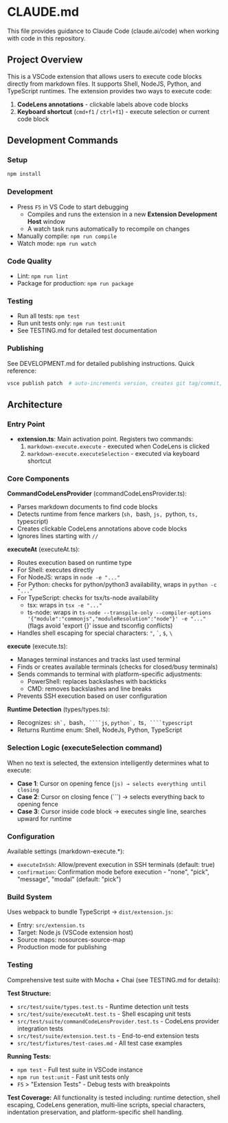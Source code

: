 # CLAUDE.md

This file provides guidance to Claude Code (claude.ai/code) when working with code in this repository.

## Project Overview

This is a VSCode extension that allows users to execute code blocks directly from markdown files. It supports Shell, NodeJS, Python, and TypeScript runtimes. The extension provides two ways to execute code:
1. **CodeLens annotations** - clickable labels above code blocks
2. **Keyboard shortcut** (`cmd+f1` / `ctrl+f1`) - execute selection or current code block

## Development Commands

### Setup
```sh
npm install
```

### Development
- Press `F5` in VS Code to start debugging
  - Compiles and runs the extension in a new **Extension Development Host** window
  - A watch task runs automatically to recompile on changes
- Manually compile: `npm run compile`
- Watch mode: `npm run watch`

### Code Quality
- Lint: `npm run lint`
- Package for production: `npm run package`

### Testing
- Run all tests: `npm test`
- Run unit tests only: `npm run test:unit`
- See TESTING.md for detailed test documentation

### Publishing
See DEVELOPMENT.md for detailed publishing instructions. Quick reference:
```sh
vsce publish patch  # auto-increments version, creates git tag/commit, publishes
```

## Architecture

### Entry Point
- **extension.ts**: Main activation point. Registers two commands:
  1. `markdown-execute.execute` - executed when CodeLens is clicked
  2. `markdown-execute.executeSelection` - executed via keyboard shortcut

### Core Components

**CommandCodeLensProvider** (commandCodeLensProvider.ts):
- Parses markdown documents to find code blocks
- Detects runtime from fence markers (```sh, ```bash, ```js, ```python, ```ts, ```typescript)
- Creates clickable CodeLens annotations above code blocks
- Ignores lines starting with `//`

**executeAt** (executeAt.ts):
- Routes execution based on runtime type
- For Shell: executes directly
- For NodeJS: wraps in `node -e "..."`
- For Python: checks for python/python3 availability, wraps in `python -c "..."`
- For TypeScript: checks for tsx/ts-node availability
  - tsx: wraps in `tsx -e "..."`
  - ts-node: wraps in `ts-node --transpile-only --compiler-options '{"module":"commonjs","moduleResolution":"node"}' -e "..."` (flags avoid 'export {}' issue and tsconfig conflicts)
- Handles shell escaping for special characters: `"`, `` ` ``, `$`, `\`

**execute** (execute.ts):
- Manages terminal instances and tracks last used terminal
- Finds or creates available terminals (checks for closed/busy terminals)
- Sends commands to terminal with platform-specific adjustments:
  - PowerShell: replaces backslashes with backticks
  - CMD: removes backslashes and line breaks
- Prevents SSH execution based on user configuration

**Runtime Detection** (types/types.ts):
- Recognizes: ````sh`, ````bash`, ````js`, ````python`, ````ts`, ````typescript`
- Returns Runtime enum: Shell, NodeJs, Python, TypeScript

### Selection Logic (executeSelection command)

When no text is selected, the extension intelligently determines what to execute:
- **Case 1**: Cursor on opening fence (```js) → selects everything until closing ```
- **Case 2**: Cursor on closing fence (```) → selects everything back to opening fence
- **Case 3**: Cursor inside code block → executes single line, searches upward for runtime

### Configuration

Available settings (markdown-execute.*):
- `executeInSsh`: Allow/prevent execution in SSH terminals (default: true)
- `confirmation`: Confirmation mode before execution - "none", "pick", "message", "modal" (default: "pick")

### Build System

Uses webpack to bundle TypeScript → `dist/extension.js`:
- Entry: `src/extension.ts`
- Target: Node.js (VSCode extension host)
- Source maps: nosources-source-map
- Production mode for publishing

### Testing

Comprehensive test suite with Mocha + Chai (see TESTING.md for details):

**Test Structure:**
- `src/test/suite/types.test.ts` - Runtime detection unit tests
- `src/test/suite/executeAt.test.ts` - Shell escaping unit tests
- `src/test/suite/commandCodeLensProvider.test.ts` - CodeLens provider integration tests
- `src/test/suite/extension.test.ts` - End-to-end extension tests
- `src/test/fixtures/test-cases.md` - All test case examples

**Running Tests:**
- `npm test` - Full test suite in VSCode instance
- `npm run test:unit` - Fast unit tests only
- `F5` > "Extension Tests" - Debug tests with breakpoints

**Test Coverage:**
All functionality is tested including: runtime detection, shell escaping, CodeLens generation, multi-line scripts, special characters, indentation preservation, and platform-specific shell handling.
